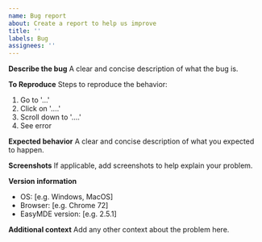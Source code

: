 ```yaml
---
name: Bug report
about: Create a report to help us improve
title: ''
labels: Bug
assignees: ''
---
```


**Describe the bug**
A clear and concise description of what the bug is.

**To Reproduce**
Steps to reproduce the behavior:

1. Go to '...'
2. Click on '....'
3. Scroll down to '....'
4. See error

**Expected behavior**
A clear and concise description of what you expected to happen.

**Screenshots**
If applicable, add screenshots to help explain your problem.

**Version information**

- OS: [e.g. Windows, MacOS]
- Browser: [e.g. Chrome 72]
- EasyMDE version: [e.g. 2.5.1]

**Additional context**
Add any other context about the problem here.
